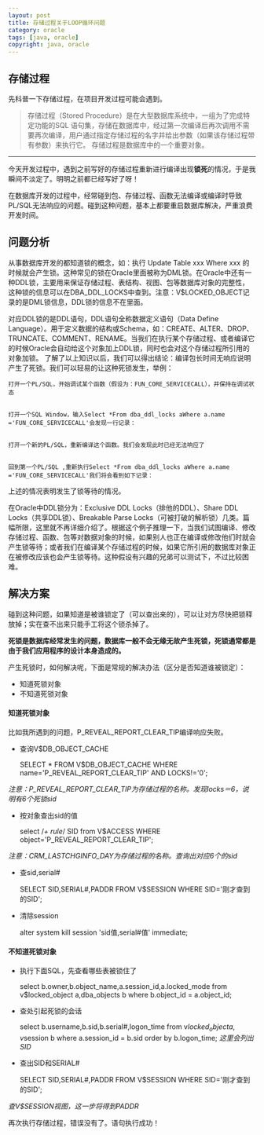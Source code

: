 ```yaml
---
layout: post
title: 存储过程关于LOOP循环问题
category: oracle
tags: [java, oracle]
copyright: java, oracle
---
```



## 存储过程
先科普一下存储过程，在项目开发过程可能会遇到。

>存储过程（Stored Procedure）是在大型数据库系统中，一组为了完成特定功能的SQL 语句集，存储在数据库中，经过第一次编译后再次调用不需要再次编译，用户通过指定存储过程的名字并给出参数（如果该存储过程带有参数）来执行它。 存储过程是数据库中的一个重要对象。

----------


今天开发过程中，遇到之前写好的存储过程重新进行编译出现**锁死**的情况，于是我瞬间不淡定了。明明之前都已经写好了呀！

在数据库开发的过程中，经常碰到包、存储过程、函数无法编译或编译时导致PL/SQL无法响应的问题。碰到这种问题，基本上都要重启数据库解决，严重浪费开发时间。

## 问题分析

从事数据库开发的都知道锁的概念，如：执行 Update Table xxx Where xxx 的时候就会产生锁。这种常见的锁在Oracle里面被称为DML锁。在Oracle中还有一种DDL锁，主要用来保证存储过程、表结构、视图、包等数据库对象的完整性，这种锁的信息可以在DBA_DDL_LOCKS中查到。注意：V$LOCKED_OBJECT记录的是DML锁信息，DDL锁的信息不在里面。

对应DDL锁的是DDL语句，DDL语句全称数据定义语句（Data Define Language）。用于定义数据的结构或Schema，如：CREATE、ALTER、DROP、TRUNCATE、COMMENT、RENAME。当我们在执行某个存储过程、或者编译它的时候Oracle会自动给这个对象加上DDL锁，同时也会对这个存储过程所引用的对象加锁。
了解了以上知识以后，我们可以得出结论：编译包长时间无响应说明产生了死锁。我们可以轻易的让这种死锁发生，举例：

    打开一个PL/SQL，开始调试某个函数（假设为：FUN_CORE_SERVICECALL），并保持在调试状态


    打开一个SQL Window，输入Select *From dba_ddl_locks aWhere a.name ='FUN_CORE_SERVICECALL'会发现一行记录：


    打开一个新的PL/SQL，重新编译这个函数。我们会发现此时已经无法响应了


    回到第一个PL/SQL ,重新执行Select *From dba_ddl_locks aWhere a.name ='FUN_CORE_SERVICECALL'我们将会看到如下记录：
上述的情况表明发生了锁等待的情况。


在Oracle中DDL锁分为：Exclusive DDL Locks（排他的DDL）、Share DDL Locks（共享DDL锁）、Breakable Parse Locks（可被打破的解析锁）几类。篇幅所限，这里就不再详细介绍了。根据这个例子推理一下，当我们试图编译、修改存储过程、函数、包等对数据对象的时候，如果别人也正在编译或修改他们时就会产生锁等待；或者我们在编译某个存储过程的时候，如果它所引用的数据库对象正在被修改应该也会产生锁等待。这种假设有兴趣的兄弟可以测试下，不过比较困难。


## 解决方案

碰到这种问题，如果知道是被谁锁定了（可以查出来的），可以让对方尽快把锁释放掉；实在查不出来只能手工将这个锁杀掉了。

**死锁是数据库经常发生的问题，数据库一般不会无缘无故产生死锁，死锁通常都是由于我们应用程序的设计本身造成的。**

产生死锁时，如何解决呢，下面是常规的解决办法（区分是否知道谁被锁定）：
 - 知道死锁对象
 - 不知道死锁对象

#### 知道死锁对象
  
比如我所遇到的问题，P_REVEAL_REPORT_CLEAR_TIP编译响应失败。

 - 查询V$DB_OBJECT_CACHE


    SELECT * FROM V$DB_OBJECT_CACHE WHERE name='P_REVEAL_REPORT_CLEAR_TIP' AND LOCKS!='0';

*注意：P_REVEAL_REPORT_CLEAR_TIP为存储过程的名称。发现locks＝6，说明有6个死锁sid*

 - 按对象查出sid的值


    select /*+ rule*/  SID from V$ACCESS WHERE object='P_REVEAL_REPORT_CLEAR_TIP';

*注意：CRM_LASTCHGINFO_DAY为存储过程的名称。查询出对应6个的sid*

 - 查sid,serial#


    SELECT SID,SERIAL#,PADDR FROM V$SESSION WHERE SID='刚才查到的SID';

 - 清除session


    alter system kill session 'sid值,serial#值' immediate;

#### 不知道死锁对象

 -  执行下面SQL，先查看哪些表被锁住了


    select b.owner,b.object_name,a.session_id,a.locked_mode from v$locked_object a,dba_objects b where b.object_id = a.object_id;

 - 查处引起死锁的会话


    select b.username,b.sid,b.serial#,logon_time from v$locked_object a,v$session b where a.session_id = b.sid order by b.logon_time;
*这里会列出SID*

 - 查出SID和SERIAL#


    SELECT SID,SERIAL#,PADDR FROM V$SESSION WHERE SID='刚才查到的SID';

*查V$SESSION视图，这一步将得到PADDR*


再次执行存储过程，错误没有了。语句执行成功！
